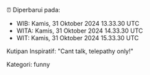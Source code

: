 ⏰ Diperbarui pada:
- WIB: Kamis, 31 Oktober 2024 13.33.30 UTC
- WITA: Kamis, 31 Oktober 2024 14.33.30 UTC
- WIT: Kamis, 31 Oktober 2024 15.33.30 UTC

Kutipan Inspiratif:
"Cant talk, telepathy only!"


Kategori: funny

